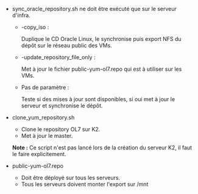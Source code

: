* sync_oracle_repository.sh ne doit être exécuté que sur le serveur d'infra.

	* -copy_iso :

		Duplique le CD Oracle Linux, le synchronise puis export NFS du dépôt sur
		le réseau public des VMs.

	* -update_repository_file_only :

		Met à jour le fichier public-yum-ol7.repo qui est à utiliser sur les VMs.

	* Pas de paramètre :

		Teste si des mises à jour sont disponibles, si oui met à jour le serveur et
		synchronise le dépôt.

* clone_yum_repository.sh
  - Clone le repository OL7 sur K2.
  - Met à jour le master.

  **Note :** Ce script n'est pas lancé lors de la création du serveur K2, il faut le faire
  explicitement.

* public-yum-ol7.repo
	- Doit être déployé sur tous les serveurs.
	- Tous les serveurs doivent monter l'export sur /mnt
